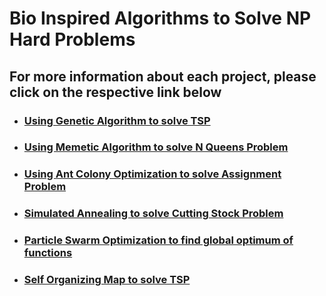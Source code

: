# Bio Inspired Algorithms to Solve NP Hard Problems

## For more information about each project, please click on the respective link below

- ### [Using Genetic Algorithm to solve TSP](https://github.com/ZahraKhatibi/TSP-Problem-Using-Genetic-Algorithm)
- ### [Using Memetic Algorithm to solve N Queens Problem](https://github.com/ZahraKhatibi/NQueens-Problem-Using-Memetic-Algorithm)
- ### [Using Ant Colony Optimization to solve Assignment Problem](https://github.com/ZahraKhatibi/N-Agents-Problem-Using-Ant-Colony-Optimization)
- ### [Simulated Annealing to solve Cutting Stock Problem](https://github.com/ZahraKhatibi/Cutting-Stock-Problem-Using-Simulated-Annealing) 
- ### [Particle Swarm Optimization to find global optimum of functions](https://github.com/ZahraKhatibi/Finding-Global-Min-and-Max-Using-PSO)
- ### [Self Organizing Map to solve TSP](https://github.com/ZahraKhatibi/TSP-Problem-Using-SOM)
